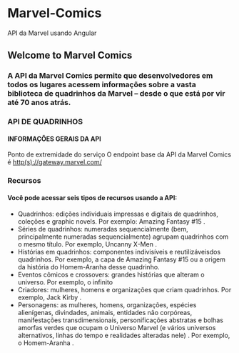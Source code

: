 # Marvel-Comics
API da Marvel usando Angular

## Welcome to Marvel Comics
### A API da Marvel Comics permite que desenvolvedores em todos os lugares acessem informações sobre a vasta biblioteca de quadrinhos da Marvel – desde o que está por vir até 70 anos atrás.

### API DE QUADRINHOS
#### INFORMAÇÕES GERAIS DA API
Ponto de extremidade do serviço
O endpoint base da API da Marvel Comics é [http(s)://gateway.marvel.com/](url)

### Recursos
#### Você pode acessar seis tipos de recursos usando a API:
- Quadrinhos: edições individuais impressas e digitais de quadrinhos, coleções e graphic novels. Por exemplo: Amazing Fantasy #15 .
- Séries de quadrinhos: numeradas sequencialmente (bem, principalmente numeradas sequencialmente) agrupam quadrinhos com o mesmo título. Por exemplo, Uncanny X-Men .
- Histórias em quadrinhos: componentes indivisíveis e reutilizáveis ​​dos quadrinhos. Por exemplo, a capa de Amazing Fantasy #15 ou a origem da história do Homem-Aranha desse quadrinho.
- Eventos cômicos e crossovers: grandes histórias que alteram o universo. Por exemplo, o infinito
- Criadores: mulheres, homens e organizações que criam quadrinhos. Por exemplo, Jack Kirby .
- Personagens: as mulheres, homens, organizações, espécies alienígenas, divindades, animais, entidades não corpóreas, manifestações transdimensionais, personificações abstratas e bolhas amorfas verdes que ocupam o Universo Marvel (e vários universos alternativos, linhas do tempo e realidades alteradas nele) . Por exemplo, o Homem-Aranha .
